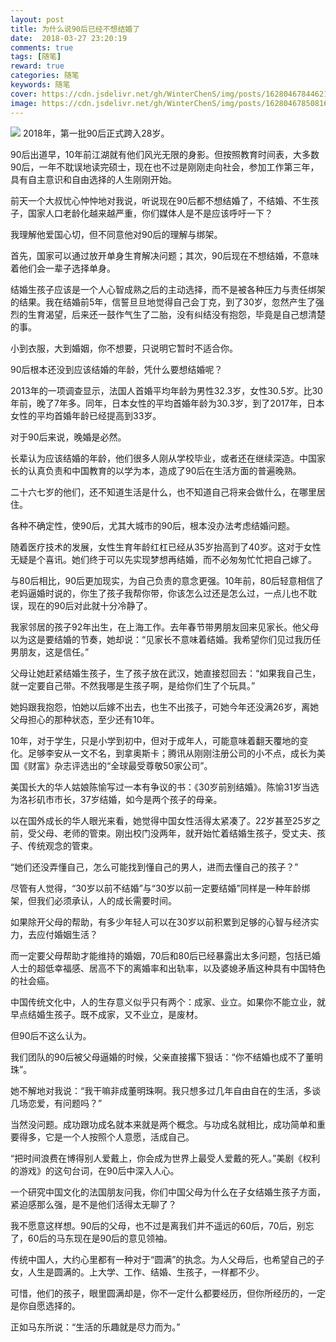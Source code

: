 ```yaml
---
layout: post
title: 为什么说90后已经不想结婚了
date:  2018-03-27 23:20:19
comments: true
tags: [随笔]
reward: true
categories: 随笔
keywords: 随笔
cover: https://cdn.jsdelivr.net/gh/WinterChenS/img/posts/1628046784462195.jpg
image: https://cdn.jsdelivr.net/gh/WinterChenS/img/posts/1628046785081661.jpg
---
```



![](https://cdn.jsdelivr.net/gh/WinterChenS/img/posts/1628046785303203.jpg)
2018年，第一批90后正式跨入28岁。

90后出道早，10年前江湖就有他们风光无限的身影。但按照教育时间表，大多数90后，一年不耽误地读完硕士，现在也不过是刚刚走向社会，参加工作第三年，具有自主意识和自由选择的人生刚刚开始。
<!--  more  -->
前天一个大叔忧心忡忡地对我说，听说现在90后都不想结婚了，不结婚、不生孩子，国家人口老龄化越来越严重，你们媒体人是不是应该呼吁一下？

我理解他爱国心切，但不同意他对90后的理解与绑架。

首先，国家可以通过放开单身生育解决问题；其次，90后现在不想结婚，不意味着他们会一辈子选择单身。

结婚生孩子应该是一个人心智成熟之后的主动选择，而不是被各种压力与责任绑架的结果。我在结婚前5年，信誓旦旦地觉得自己会丁克，到了30岁，忽然产生了强烈的生育渴望，后来还一鼓作气生了二胎，没有纠结没有抱怨，毕竟是自己想清楚的事。

小到衣服，大到婚姻，你不想要，只说明它暂时不适合你。

90后根本还没到应该结婚的年龄，凭什么要想结婚呢？




2013年的一项调查显示，法国人首婚平均年龄为男性32.3岁，女性30.5岁。比30年前，晚了7年多。同年，日本女性的平均首婚年龄为30.3岁，到了2017年，日本女性的平均首婚年龄已经提高到33岁。

对于90后来说，晚婚是必然。

长辈认为应该结婚的年龄，他们很多人刚从学校毕业，或者还在继续深造。中国家长的认真负责和中国教育的以学为本，造成了90后在生活方面的普遍晚熟。

二十六七岁的他们，还不知道生活是什么，也不知道自己将来会做什么，在哪里居住。

各种不确定性，使90后，尤其大城市的90后，根本没办法考虑结婚问题。

随着医疗技术的发展，女性生育年龄红杠已经从35岁抬高到了40岁。这对于女性无疑是个喜讯。她们终于可以先实现梦想再结婚，而不必匆匆忙忙把自己嫁了。

与80后相比，90后更加现实，为自己负责的意念更强。10年前，80后轻意相信了老妈逼婚时说的，你生了孩子我帮你带，你该怎么过还是怎么过，一点儿也不耽误，现在的90后对此就十分冷静了。




我家邻居的孩子92年出生，在上海工作。去年春节带男朋友回来见家长。他父母以为这是要结婚的节奏，她却说：“见家长不意味着结婚。我希望你们见过我历任男朋友，这是信任。”

父母让她赶紧结婚生孩子，生了孩子放在武汉，她直接怼回去：“如果我自己生，就一定要自己带。不然我哪是生孩子啊，是给你们生了个玩具。”

她妈跟我抱怨，怕她以后嫁不出去，也生不出孩子，可她今年还没满26岁，离她父母担心的那种状态，至少还有10年。

10年，对于学生，只是小学到初中，但对于成年人，可能意味着翻天覆地的变化。足够李安从一文不名，到拿奥斯卡；腾讯从刚刚注册公司的小不点，成长为美国《财富》杂志评选出的“全球最受尊敬50家公司”。
 
美国长大的华人姑娘陈愉写过一本有争议的书：《30岁前别结婚》。陈愉31岁当选为洛衫矶市市长，37岁结婚，如今是两个孩子的母亲。

以在国外成长的华人眼光来看，她觉得中国女性活得太紧凑了。22岁甚至25岁之前，受父母、老师的管束。刚出校门没两年，就开始忙着结婚生孩子，受丈夫、孩子、传统观念的管束。

“她们还没弄懂自己，怎么可能找到懂自己的男人，进而去懂自己的孩子？”

尽管有人觉得，“30岁以前不结婚”与“30岁以前一定要结婚”同样是一种年龄绑架，但我们必须承认，人的成长需要时间。

如果除开父母的帮助，有多少年轻人可以在30岁以前积累到足够的心智与经济实力，去应付婚姻生活？

而一定要父母帮助才能维持的婚姻，70后和80后已经暴露出太多问题，包括已婚人士的超低幸福感、居高不下的离婚率和出轨率，以及婆媳矛盾这种具有中国特色的社会癌。
 


中国传统文化中，人的生存意义似乎只有两个：成家、业立。如果你不能立业，就早点结婚生孩子。既不成家，又不业立，是废材。

但90后不这么认为。

我们团队的90后被父母逼婚的时候，父亲直接撂下狠话：“你不结婚也成不了董明珠”。

她不解地对我说：“我干嘛非成董明珠啊。我只想多过几年自由自在的生活，多谈几场恋爱，有问题吗？”

当然没问题。成功跟功成名就本来就是两个概念。与功成名就相比，成功简单和重要得多，它是一个人按照个人意愿，活成自己。

“把时间浪费在博得别人爱戴上，你会成为世界上最受人爱戴的死人。”美剧《权利的游戏》的这句台词，在90后中深入人心。

一个研究中国文化的法国朋友问我，你们中国父母为什么在子女结婚生孩子方面，紧迫感那么强，是不是他们活得太无聊了？

我不愿意这样想。90后的父母，也不过是离我们并不遥远的60后，70后，别忘了，60后的马东现在是90后的意见领袖。

传统中国人，大约心里都有一种对于“圆满”的执念。为人父母后，也希望自己的子女，人生是圆满的。上大学、工作、结婚、生孩子，一样都不少。

可惜，他们的孩子，眼里圆满却是，你不一定什么都要经历，但你所经历的，一定是你自愿选择的。

正如马东所说：“生活的乐趣就是尽力而为。”